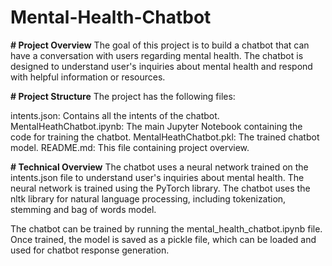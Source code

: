 # Mental-Health-Chatbot
**# Project Overview**
The goal of this project is to build a chatbot that can have a conversation with users regarding mental health. The chatbot is designed to understand user's inquiries about mental health and respond with helpful information or resources.

**# Project Structure**
The project has the following files:

intents.json: Contains all the intents of the chatbot.
MentalHeathChatbot.ipynb: The main Jupyter Notebook containing the code for training the chatbot.
MentalHeathChatbot.pkl: The trained chatbot model.
README.md: This file containing project overview.


**# Technical Overview**
The chatbot uses a neural network trained on the intents.json file to understand user's inquiries about mental health. The neural network is trained using the PyTorch library. The chatbot uses the nltk library for natural language processing, including tokenization, stemming and bag of words model.

The chatbot can be trained by running the mental_health_chatbot.ipynb file. Once trained, the model is saved as a pickle file, which can be loaded and used for chatbot response generation.

